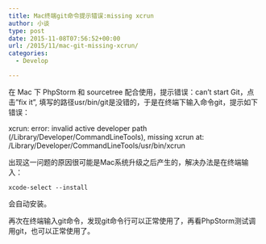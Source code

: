 ```yaml
---
title: Mac终端git命令提示错误:missing xcrun
author: 小谈
type: post
date: 2015-11-08T07:56:52+00:00
url: /2015/11/mac-git-missing-xcrun/
categories:
  - Develop

---
```

在 Mac 下 PhpStorm 和 sourcetree 配合使用，提示错误：can&#8217;t start Git，点击&#8221;fix it&#8221;, 填写的路径usr/bin/git是没错的，于是在终端下输入命令git，提示如下错误：

xcrun: error: invalid active developer path (/Library/Developer/CommandLineTools), missing xcrun at: /Library/Developer/CommandLineTools/usr/bin/xcrun

<!--more-->

出现这一问题的原因很可能是Mac系统升级之后产生的，解决办法是在终端输入：

<code class="lang:sh decode:true ">xcode-select --install</code>

会自动安装。

再次在终端输入git命令，发现git命令行可以正常使用了，再看PhpStorm测试调用git，也可以正常使用了。